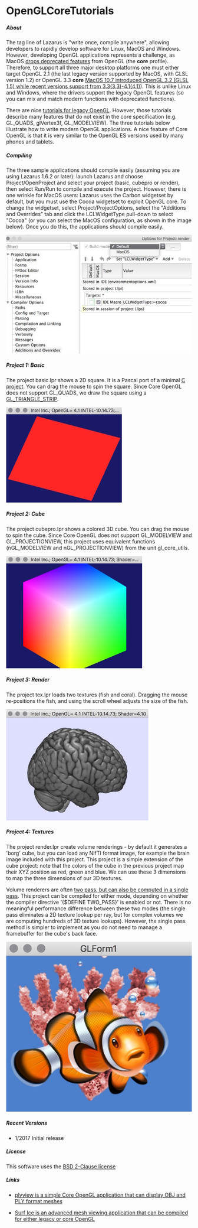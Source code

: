 # OpenGLCoreTutorials

##### About

The tag line of Lazarus is "write once, compile anywhere", allowing developers to rapidly develop software for Linux, MacOS and Windows. However, developing OpenGL applications represents a challenge, as MacOS [drops deprecated features](http://renderingpipeline.com/2012/04/sad-state-of-opengl-on-macos-x/) from OpenGL (the **core** profile). Therefore, to support all three major desktop platforms one must either target OpenGL 2.1 (the last legacy version supported by MacOS, with GLSL version 1.2) or OpenGL 3.3 **core** [MacOS 10.7 introduced OpenGL 3.2 (GLSL 1.5) while recent versions support from 3.3(3.3)-4.1(4.1)](https://developer.apple.com/opengl/capabilities/)). This is unlike Linux and Windows, where the drivers support the legacy OpenGL features (so you can mix and match modern functions with deprecated functions).

There are nice [tutorials for legacy OpenGL](http://wiki.freepascal.org/OpenGL_Tutorial). However, those tutorials describe many features that do not exist in the core specification (e.g. GL_QUADS, glVertex3f, GL_MODELVIEW). The three tutorials below illustrate how to write modern OpenGL applications. A nice feature of Core OpenGL is that it is very similar to the OpenGL ES versions used by many phones and tablets.

##### Compiling

The three sample applications should compile easily (assuming you are using Lazarus 1.6.2 or later): launch Lazarus and choose Project/OpenProject and select your project (basic, cubepro or render), then select Run/Run to compile and execute the project. However, there is one wrinkle for MacOS users: Lazarus uses the Carbon widgetset by default, but you must use the Cocoa widgetset to exploit OpenGL core. To change the widgetset, select Project/ProjectOptions, select the "Additions and Overrides" tab and click the LCLWidgetType pull-down to select "Cocoa" (or you can select the MacOS configuration, as shown in the image below). Once you do this, the applications should compile easily.

![alt tag](https://github.com/neurolabusc/OpenGLCoreTutorials/blob/master/options.jpg)

##### Project 1: Basic

The project basic.lpr shows a 2D square. It is a Pascal port of a minimal [C project](https://github.com/skeeto/opengl-demo). You can drag the mouse to spin the square. Since Core OpenGL does not support GL_QUADS, we draw the square using a [GL_TRIANGLE_STRIP](http://stackoverflow.com/questions/16882474/is-there-a-clear-performance-difference-between-gl-quads-and-gl-triangle-strip).

![alt tag](https://github.com/neurolabusc/OpenGLCoreTutorials/blob/master/basic.jpg)

##### Project 2: Cube

The project cubepro.lpr shows a colored 3D cube. You can drag the mouse to spin the cube. Since Core OpenGL does not support GL_MODELVIEW and GL_PROJECTIONVIEW, this project uses equivalent functions (nGL_MODELVIEW and nGL_PROJECTIONVIEW) from the unit gl_core_utils.

![alt tag](https://github.com/neurolabusc/OpenGLCoreTutorials/blob/master/cube.jpg)

##### Project 3: Render

The project tex.lpr loads two textures (fish and coral). Dragging the mouse re-positions the fish, and using the scroll wheel adjusts the size of the fish.

![alt tag](https://github.com/neurolabusc/OpenGLCoreTutorials/blob/master/render.jpg)

##### Project 4: Textures

The project render.lpr create volume renderings - by default it generates a 'borg' cube, but you can load any NIfTI format image, for example the brain image included with this project. This project is a simple extension of the cube project: note that the colors of the cube in the previous project map their XYZ position as red, green and blue. We can use these 3 dimensions to map the three dimensions of our 3D textures.

Volume renderers are often [two pass, but can also be computed in a single pass](http://prideout.net/blog/?p=64). This project can be compiled for either mode, depending on whether the compiler directive '{$DEFINE TWO_PASS}' is enabled or not. There is no  meaningful performance difference between these two modes (the single pass eliminates a 2D texture lookup per ray, but for complex volumes we are computing hundreds of 3D texture lookups). However, the single pass method is simpler to implement as you do not need to manage a framebuffer for the cube's back face.

![alt tag](https://github.com/neurolabusc/OpenGLCoreTutorials/blob/master/textures.jpg)


##### Recent Versions

 - 1/2017 Initial release

##### License

 This software uses the [BSD 2-Clause license](https://opensource.org/licenses/BSD-2-Clause)

##### Links

 - [plyview is a simple Core OpenGL application that can display OBJ and PLY format meshes](https://github.com/neurolabusc/plyview)

 - [Surf Ice is an advanced mesh viewing application that can be compiled for either legacy or core OpenGL](https://github.com/neurolabusc/surf-ice)

